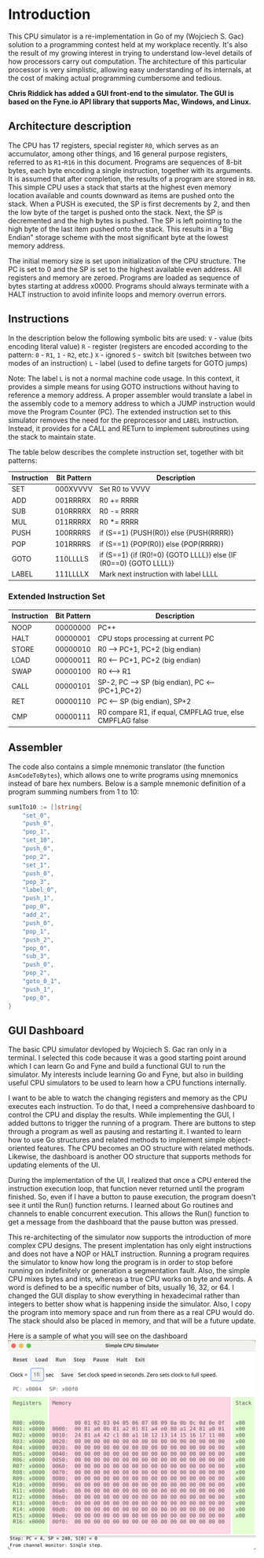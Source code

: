 # Introduction

This CPU simulator is a re-implementation in Go of my (Wojciech S. Gac) solution to a programming contest held at my workplace recently. It's also the result of my growing interest in trying to understand low-level details of how processors carry out computation. The architecture of this particular processor is very simplistic, allowing easy understanding of its internals, at the cost of making actual programming cumbersome and tedious.

**Chris Riddick has added a GUI front-end to the simulator. The GUI is based on the Fyne.io API library that supports Mac, Windows, and Linux.**

## Architecture description

The CPU has 17 registers, special register `R0`, which serves as an accumulator, among other things, and 16 general purpose registers, referred to as `R1`-`R16` in this document. Programs are sequences of 8-bit bytes, each byte encoding a single instruction, together with its arguments. It is assumed that after completion, the results of a program are stored in `R0`. This simple CPU uses a stack that starts at the highest even memory location available and counts downward as items are pushed onto the stack. When a PUSH is executed, the SP is first decrements by 2, and then the low byte of the target is pushed onto the stack. Next, the SP is decremented and the high bytes is pushed. The SP is left pointing to the high byte of the last item pushed onto the stack. This results in a "Big Endian" storage scheme with the most significant byte at the lowest memory address.

The initial memory size is set upon initialization of the CPU structure. The PC is set to 0 and the SP is set to the highest available even address. All registers and memory are zeroed. Programs are loaded as sequence of bytes starting at address x0000. Programs should always terminate with a HALT instruction to avoid infinite loops and memory overrun errors.

## Instructions

In the description below the following symbolic bits are used:
`V` - value (bits encoding literal value)
`R` - register (registers are encoded according to the pattern: `0` - `R1`, `1` - `R2`, etc.)
`X` - ignored
`S` - switch bit (switches between two modes of an instruction)
`L` - label (used to define targets for GOTO jumps)

Note: The label `L` is not a normal machine code usage. In this context, it provides a simple means for using GOTO
instructions without having to reference a memory address. A proper assembler would translate a label in the assembly
code to a memory address to which a JUMP instruction would move the Program Counter (PC). The extended instruction set
to this simulator removes the need for the preprocessor and `LABEL` instruction. Instead, it provides for a CALL and
RETurn to implement subroutines using the stack to maintain state.

The table below describes the complete instruction set, together with bit patterns:

Instruction|Bit Pattern|Description
----------|----|-----
SET|000XVVVV|Set R0 to VVVV
ADD|001RRRRX|R0 += RRRR
SUB|010RRRRX|R0 -= RRRR
MUL|011RRRRX|R0 *= RRRR
PUSH|100RRRRS|if (S==1) {PUSH(R0)} else {PUSH(RRRR)}
POP|101RRRRS|if (S==1) {POP(R0)} else {POP(RRRR)}
GOTO|110LLLLS|if (S==1) {if (R0!=0) {GOTO LLLL}} else {IF (R0==0) {GOTO LLLL}}
LABEL|111LLLLX|Mark next instruction with label LLLL

### Extended Instruction Set
Instruction|Bit Pattern|Description
----------|----|-----
NOOP|00000000|PC++
HALT|00000001|CPU stops processing at current PC
STORE|00000010|R0 --> PC+1, PC+2 (big endian)
LOAD|00000011|R0 <-- PC+1, PC+2 (big endian)
SWAP|00000100|R0 <--> R1
CALL|00000101|SP-2, PC --> SP (big endian), PC <-- (PC+1,PC+2)
RET|00000110|PC <-- SP (big endian), SP+2
CMP|00000111|R0 compare R1, if equal, CMPFLAG true, else CMPFLAG false

## Assembler

The code also contains a simple mnemonic translator (the function `AsmCodeToBytes`), which allows one to write programs using mnemonics instead of bare hex numbers. Below is a sample mnemonic definition of a program summing numbers from 1 to 10:

```go
sum1To10 := []string{
    "set_0",
    "push_0",
    "pop_1",
    "set_10",
    "push_0",
    "pop_2",
    "set_1",
    "push_0",
    "pop_3",
    "label_0",
    "push_1",
    "pop_0",
    "add_2",
    "push_0",
    "pop_1",
    "push_2",
    "pop_0",
    "sub_3",
    "push_0",
    "pop_2",
    "goto_0_1",
    "push_1",
    "pop_0",
}
```
## GUI Dashboard

The basic CPU simulator devloped by Wojciech S. Gac ran only in a terminal. I selected this code because it was a good starting point around which I can learn Go and Fyne and build a functional GUI to run the simulator. My interests include learning Go and Fyne, but also in building useful CPU simulators to be used to learn how a CPU functions internally.

I want to be able to watch the changing registers and memory as the CPU executes each instruction. To do that, I need a comprehensive dashboard to control the CPU and display the results. While implementing the GUI, I added buttons to trigger the running of a program. There are buttons to step through a program as well as pausing and restarting it. I wanted to learn how to use Go structures and related methods to implement simple object-oriented features. The CPU becomes an OO structure with related methods. Likewise, the dashboard is another OO structure that supports methods for updating elements of the UI.

During the implementation of the UI, I realized that once a CPU entered the instruction execution loop, that function never returned until the program finished. So, even if I have a button to pause execution, the program doesn't see it until the Run() function returns. I learned about Go routines and channels to enable concurrent execution. This allows the Run() function to get a message from the dashboard that the pause button was pressed.

This re-architecting of the simulator now supports the introduction of more complex CPU designs. The present implentation has only eight instructions and does not have a NOP or HALT instruction. Running a program requires the simulator to know how long the program is in order to stop before running on indefinitely or generation a segmentation fault. Also, the simple CPU mixes bytes and ints, whereas a true CPU works on byte and words. A word is defined to be a specific number of bits, usually 16, 32, or 64. I changed the GUI display to show everything in hexadecimal rather than integers to better show what is happening inside the simulator. Also, I copy the program into memory space and run from there as a real CPU would do. The stack should also be placed in memory, and that will be a future update.

Here is a sample of what you will see on the dashboard
![Dashboard](./dashboard.png)

